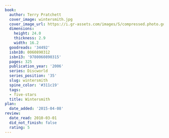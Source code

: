 ```yaml
---
book:
  author: Terry Pratchett
  cover_image: wintersmith.jpg
  cover_image_url: https://i.gr-assets.com/images/S/compressed.photo.goodreads.com/books/1290229201l/34492._SX98_.jpg
  dimensions:
    height: 24.0
    thickness: 2.9
    width: 16.2
  goodreads: '34492'
  isbn10: 0060890312
  isbn13: '9780060890315'
  pages: 325
  publication_year: '2006'
  series: Discworld
  series_position: '35'
  slug: wintersmith
  spine_color: '#311c19'
  tags:
  - five-stars
  title: Wintersmith
plan:
  date_added: '2015-04-08'
review:
  date_read: 2010-03-01
  did_not_finish: false
  rating: 5
---
```

